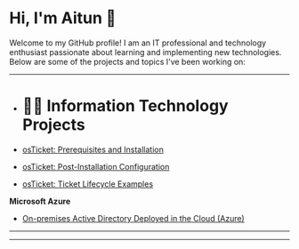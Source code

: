 
# Hi, I'm Aitun 👋
Welcome to my GitHub profile! I am an IT professional and technology enthusiast passionate about learning and implementing new technologies. Below are some of the projects and topics I've been working on:

---


  - # 👨‍💻 Information Technology Projects

  - [osTicket: Prerequisites and Installation](https://github.com/Aitun02/osTicket-Prerequisites)

  - [osTicket: Post-Installation Configuration](https://github.com/Aitun02/osTicket-Post-Installation)

  -  [osTicket: Ticket Lifecycle Examples](https://github.com/Aitun02/osTicket-Ticket-Lifecycle-Examples)

 **Microsoft Azure**
 -  [On-premises Active Directory Deployed in the Cloud (Azure)](https://github.com/Aitun02/On-premises-Active-Directory-Deployed-in-the-Cloud-Azure-/tree/main)


---



---






